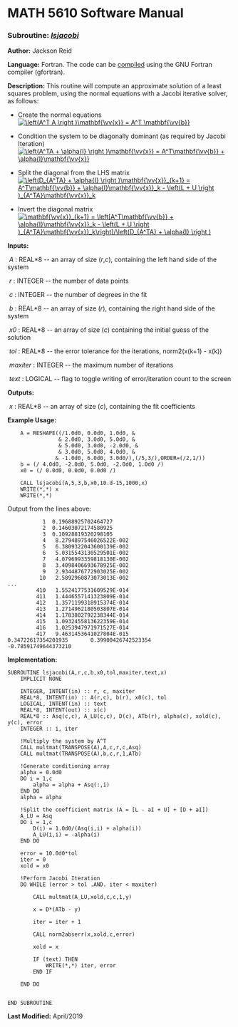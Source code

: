 # MATH 5610 Software Manual

### Subroutine: [_lsjacobi_](../lsjacobi.f90)

**Author:** Jackson Reid

**Language:** Fortran. The code can be [compiled](compilation.md) using the GNU Fortran compiler (gfortran).

**Description:** This routine will compute an approximate solution of a least squares problem, using the normal equations with a Jacobi iterative solver, as follows:
- Create the normal equations
  <a href="https://www.codecogs.com/eqnedit.php?latex=\left(A^T&space;A&space;\right&space;)\mathbf{\vv{x}}&space;=&space;A^T&space;\mathbf{\vv{b}}" target="_blank"><img src="https://latex.codecogs.com/gif.latex?\left(A^T&space;A&space;\right&space;)\mathbf{\vv{x}}&space;=&space;A^T&space;\mathbf{\vv{b}}" title="\left(A^T A \right )\mathbf{\vv{x}} = A^T \mathbf{\vv{b}}" /></a>

- Condition the system to be diagonally dominant (as required by Jacobi Iteration)
  <a href="https://www.codecogs.com/eqnedit.php?latex=\left(A^TA&space;&plus;&space;\alpha{I}&space;\right&space;)\mathbf{\vv{x}}&space;=&space;A^T\mathbf{\vv{b}}&space;&plus;&space;\alpha{I}\mathbf{\vv{x}}" target="_blank"><img src="https://latex.codecogs.com/gif.latex?\left(A^TA&space;&plus;&space;\alpha{I}&space;\right&space;)\mathbf{\vv{x}}&space;=&space;A^T\mathbf{\vv{b}}&space;&plus;&space;\alpha{I}\mathbf{\vv{x}}" title="\left(A^TA + \alpha{I} \right )\mathbf{\vv{x}} = A^T\mathbf{\vv{b}} + \alpha{I}\mathbf{\vv{x}}" /></a>

- Split the diagonal from the LHS matrix 
  <a href="https://www.codecogs.com/eqnedit.php?latex=\left(D_{A^TA}&space;&plus;&space;\alpha{I}&space;\right&space;)\mathbf{\vv{x}}_{k&plus;1}&space;=&space;A^T\mathbf{\vv{b}}&space;&plus;&space;\alpha{I}\mathbf{\vv{x}}_k&space;-&space;\left(L&space;&plus;&space;U&space;\right&space;)_{A^TA}\mathbf{\vv{x}}_k" target="_blank"><img src="https://latex.codecogs.com/gif.latex?\left(D_{A^TA}&space;&plus;&space;\alpha{I}&space;\right&space;)\mathbf{\vv{x}}_{k&plus;1}&space;=&space;A^T\mathbf{\vv{b}}&space;&plus;&space;\alpha{I}\mathbf{\vv{x}}_k&space;-&space;\left(L&space;&plus;&space;U&space;\right&space;)_{A^TA}\mathbf{\vv{x}}_k" title="\left(D_{A^TA} + \alpha{I} \right )\mathbf{\vv{x}}_{k+1} = A^T\mathbf{\vv{b}} + \alpha{I}\mathbf{\vv{x}}_k - \left(L + U \right )_{A^TA}\mathbf{\vv{x}}_k" /></a>

- Invert the diagonal matrix
<a href="https://www.codecogs.com/eqnedit.php?latex=\mathbf{\vv{x}}_{k&plus;1}&space;=&space;\left[A^T\mathbf{\vv{b}}&space;&plus;&space;\alpha{I}\mathbf{\vv{x}}_k&space;-&space;\left(L&space;&plus;&space;U&space;\right&space;)_{A^TA}\mathbf{\vv{x}}_k\right]/\left(D_{A^TA}&space;&plus;&space;\alpha{I}&space;\right&space;)" target="_blank"><img src="https://latex.codecogs.com/gif.latex?\mathbf{\vv{x}}_{k&plus;1}&space;=&space;\left[A^T\mathbf{\vv{b}}&space;&plus;&space;\alpha{I}\mathbf{\vv{x}}_k&space;-&space;\left(L&space;&plus;&space;U&space;\right&space;)_{A^TA}\mathbf{\vv{x}}_k\right]/\left(D_{A^TA}&space;&plus;&space;\alpha{I}&space;\right&space;)" title="\mathbf{\vv{x}}_{k+1} = \left[A^T\mathbf{\vv{b}} + \alpha{I}\mathbf{\vv{x}}_k - \left(L + U \right )_{A^TA}\mathbf{\vv{x}}_k\right]/\left(D_{A^TA} + \alpha{I} \right )" /></a>

**Inputs:** 

​        _A_ : REAL*8 -- an array of size (_r_,_c_), containing the left hand side of the system

​	_r_ : INTEGER -- the number of data points

​	_c_ : INTEGER -- the number of degrees in the fit

​        _b_ : REAL*8 -- an array of size (_r_), containing the right hand side of the system

​        _x0_ : REAL*8 -- an array of size (_c_) containing the initial guess of the solution

​        _tol_ : REAL*8 -- the error tolerance for the iterations, norm2(x(k+1) - x(k))

​        _maxiter_ : INTEGER -- the maximum number of iterations

​        _text_ : LOGICAL -- flag to toggle writing of error/iteration count to the screen

**Outputs:** 

​        _x_ : REAL*8 -- an array of size (_c_), containing the fit coefficients

**Example Usage:** 

```
    A = RESHAPE((/1.0d0, 0.0d0, 1.0d0, &
                & 2.0d0, 3.0d0, 5.0d0, &
                & 5.0d0, 3.0d0, -2.0d0, &
                & 3.0d0, 5.0d0, 4.0d0, &
               & -1.0d0, 6.0d0, 3.0d0/),(/5,3/),ORDER=(/2,1/))
    b = (/ 4.0d0, -2.0d0, 5.0d0, -2.0d0, 1.0d0 /)
    x0 = (/ 0.0d0, 0.0d0, 0.0d0 /)
    
    CALL lsjacobi(A,5,3,b,x0,10.d-15,1000,x)
    WRITE(*,*) x
    WRITE(*,*)
```
Output from the lines above:
```
           1  0.19688925702464727     
           2  0.14603072174580925     
           3  0.10928819320298105     
           4   8.2794897546026522E-002
           5   6.3809322043600139E-002
           6   5.0315543130529501E-002
           7   4.0796993359818130E-002
           8   3.4098406693678925E-002
           9   2.9344876772903025E-002
          10   2.5892960873073013E-002
...
         410   1.5524177531609529E-014
         411   1.4446557141323809E-014
         412   1.3571199318915374E-014
         413   1.2714962180503807E-014
         414   1.1783802792238344E-014
         415   1.0932455813622359E-014
         416   1.0253947971971527E-014
         417   9.4631453641027804E-015
0.34722617354201935       0.39900426742523354      -0.78591749644373210  
```
**Implementation:**

```
SUBROUTINE lsjacobi(A,r,c,b,x0,tol,maxiter,text,x)
    IMPLICIT NONE

    INTEGER, INTENT(in) :: r, c, maxiter
    REAL*8, INTENT(in) :: A(r,c), b(r), x0(c), tol
    LOGICAL, INTENT(in) :: text
    REAL*8, INTENT(out) :: x(c)
    REAL*8 :: Asq(c,c), A_LU(c,c), D(c), ATb(r), alpha(c), xold(c), y(c), error
    INTEGER :: i, iter

    !Multiply the system by A^T
    CALL multmat(TRANSPOSE(A),A,c,r,c,Asq)
    CALL multmat(TRANSPOSE(A),b,c,r,1,ATb)

    !Generate conditioning array
    alpha = 0.0d0
    DO i = 1,c
        alpha = alpha + Asq(:,i)
    END DO
    alpha = alpha

    !Split the coefficient matrix (A = [L - aI + U] + [D + aI])
    A_LU = Asq
    DO i = 1,c
        D(i) = 1.0d0/(Asq(i,i) + alpha(i))
        A_LU(i,i) = -alpha(i)
    END DO

    error = 10.0d0*tol
    iter = 0
    xold = x0

    !Perform Jacobi Iteration
    DO WHILE (error > tol .AND. iter < maxiter)

        CALL multmat(A_LU,xold,c,c,1,y)

        x = D*(ATb - y)

        iter = iter + 1

        CALL norm2abserr(x,xold,c,error)

        xold = x

        IF (text) THEN
            WRITE(*,*) iter, error
        END IF

    END DO


END SUBROUTINE
```



**Last Modified:** April/2019


